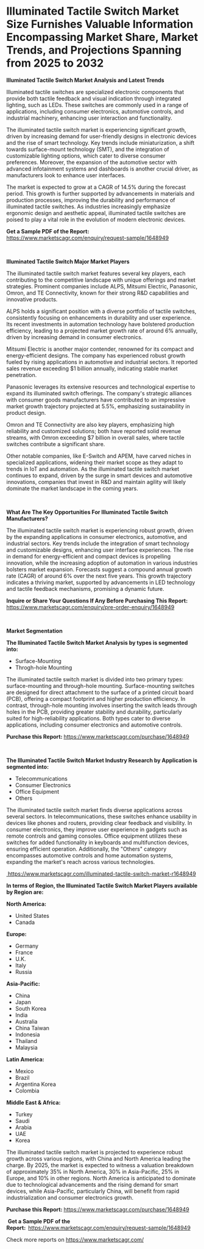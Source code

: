 <p><h1>Illuminated Tactile Switch Market Size Furnishes Valuable Information Encompassing Market Share, Market Trends, and Projections Spanning from 2025 to 2032</h1></p><p><strong>Illuminated Tactile Switch Market Analysis and Latest Trends</strong></p>
<p><p>Illuminated tactile switches are specialized electronic components that provide both tactile feedback and visual indication through integrated lighting, such as LEDs. These switches are commonly used in a range of applications, including consumer electronics, automotive controls, and industrial machinery, enhancing user interaction and functionality.</p><p>The illuminated tactile switch market is experiencing significant growth, driven by increasing demand for user-friendly designs in electronic devices and the rise of smart technology. Key trends include miniaturization, a shift towards surface-mount technology (SMT), and the integration of customizable lighting options, which cater to diverse consumer preferences. Moreover, the expansion of the automotive sector with advanced infotainment systems and dashboards is another crucial driver, as manufacturers look to enhance user interfaces.</p><p>The market is expected to grow at a CAGR of 14.5% during the forecast period. This growth is further supported by advancements in materials and production processes, improving the durability and performance of illuminated tactile switches. As industries increasingly emphasize ergonomic design and aesthetic appeal, illuminated tactile switches are poised to play a vital role in the evolution of modern electronic devices.</p></p>
<p><strong>Get a Sample PDF of the Report:&nbsp;</strong> <a href="https://www.marketscagr.com/enquiry/request-sample/1648949?utm_campaign=3440&utm_medium=2&utm_source=Github&utm_content=ia&utm_term=06042025&utm_id=illuminated-tactile-switch">https://www.marketscagr.com/enquiry/request-sample/1648949</a></p>
<p>&nbsp;</p>
<p><strong>Illuminated Tactile Switch Major Market Players</strong></p>
<p><p>The illuminated tactile switch market features several key players, each contributing to the competitive landscape with unique offerings and market strategies. Prominent companies include ALPS, Mitsumi Electric, Panasonic, Omron, and TE Connectivity, known for their strong R&D capabilities and innovative products.  </p><p>ALPS holds a significant position with a diverse portfolio of tactile switches, consistently focusing on enhancements in durability and user experience. Its recent investments in automation technology have bolstered production efficiency, leading to a projected market growth rate of around 6% annually, driven by increasing demand in consumer electronics.  </p><p>Mitsumi Electric is another major contender, renowned for its compact and energy-efficient designs. The company has experienced robust growth fueled by rising applications in automotive and industrial sectors. It reported sales revenue exceeding $1 billion annually, indicating stable market penetration.  </p><p>Panasonic leverages its extensive resources and technological expertise to expand its illuminated switch offerings. The company's strategic alliances with consumer goods manufacturers have contributed to an impressive market growth trajectory projected at 5.5%, emphasizing sustainability in product design.  </p><p>Omron and TE Connectivity are also key players, emphasizing high reliability and customized solutions; both have reported solid revenue streams, with Omron exceeding $7 billion in overall sales, where tactile switches contribute a significant share.  </p><p>Other notable companies, like E-Switch and APEM, have carved niches in specialized applications, widening their market scope as they adapt to trends in IoT and automation. As the illuminated tactile switch market continues to expand, driven by the surge in smart devices and automotive innovations, companies that invest in R&D and maintain agility will likely dominate the market landscape in the coming years.</p></p>
<p>&nbsp;</p>
<p><strong>What Are The Key Opportunities For Illuminated Tactile Switch Manufacturers?</strong></p>
<p><p>The illuminated tactile switch market is experiencing robust growth, driven by the expanding applications in consumer electronics, automotive, and industrial sectors. Key trends include the integration of smart technology and customizable designs, enhancing user interface experiences. The rise in demand for energy-efficient and compact devices is propelling innovation, while the increasing adoption of automation in various industries bolsters market expansion. Forecasts suggest a compound annual growth rate (CAGR) of around 6% over the next five years. This growth trajectory indicates a thriving market, supported by advancements in LED technology and tactile feedback mechanisms, promising a dynamic future.</p></p>
<p><strong>Inquire or Share Your Questions If Any Before Purchasing This Report:</strong> <a href="https://www.marketscagr.com/enquiry/pre-order-enquiry/1648949?utm_campaign=3440&utm_medium=2&utm_source=Github&utm_content=ia&utm_term=06042025&utm_id=illuminated-tactile-switch">https://www.marketscagr.com/enquiry/pre-order-enquiry/1648949</a></p>
<p>&nbsp;</p>
<p><strong>Market Segmentation</strong></p>
<p><strong>The Illuminated Tactile Switch Market Analysis by types is segmented into:</strong></p>
<p><ul><li>Surface-Mounting</li><li>Throgh-hole Mounting</li></ul></p>
<p><p>The illuminated tactile switch market is divided into two primary types: surface-mounting and through-hole mounting. Surface-mounting switches are designed for direct attachment to the surface of a printed circuit board (PCB), offering a compact footprint and higher production efficiency. In contrast, through-hole mounting involves inserting the switch leads through holes in the PCB, providing greater stability and durability, particularly suited for high-reliability applications. Both types cater to diverse applications, including consumer electronics and automotive controls.</p></p>
<p><strong>Purchase this Report:&nbsp;</strong><a href="https://www.marketscagr.com/purchase/1648949?utm_campaign=3440&utm_medium=2&utm_source=Github&utm_content=ia&utm_term=06042025&utm_id=illuminated-tactile-switch">https://www.marketscagr.com/purchase/1648949</a></p>
<p>&nbsp;</p>
<p><strong>The Illuminated Tactile Switch Market Industry Research by Application is segmented into:</strong></p>
<p><ul><li>Telecommunications</li><li>Consumer Electronics</li><li>Office Equipment</li><li>Others</li></ul></p>
<p><p>The illuminated tactile switch market finds diverse applications across several sectors. In telecommunications, these switches enhance usability in devices like phones and routers, providing clear feedback and visibility. In consumer electronics, they improve user experience in gadgets such as remote controls and gaming consoles. Office equipment utilizes these switches for added functionality in keyboards and multifunction devices, ensuring efficient operation. Additionally, the "Others" category encompasses automotive controls and home automation systems, expanding the market's reach across various technologies.</p></p>
<p><a href="https://www.marketscagr.com/illuminated-tactile-switch-market-r1648949?utm_campaign=3440&utm_medium=2&utm_source=Github&utm_content=ia&utm_term=06042025&utm_id=illuminated-tactile-switch">&nbsp;https://www.marketscagr.com/illuminated-tactile-switch-market-r1648949</a></p>
<p><strong>In terms of Region, the Illuminated Tactile Switch Market Players available by Region are:</strong></p>
<p>
    <p> <strong> North America: </strong>
        <ul>
            <li>United States</li>
            <li>Canada</li>
        </ul>
        </p> 
    <p> <strong> Europe: </strong>
        <ul>
            <li>Germany</li>
            <li>France</li>
            <li>U.K.</li>
            <li>Italy</li>
            <li>Russia</li>
        </ul>
        </p> 
    <p> <strong> Asia-Pacific: </strong>
        <ul>
            <li>China</li>
            <li>Japan</li>
            <li>South Korea</li>
            <li>India</li>
            <li>Australia</li>
            <li>China Taiwan</li>
            <li>Indonesia</li>
            <li>Thailand</li>
            <li>Malaysia</li>
        </ul>
        </p> 
    <p> <strong> Latin America: </strong>
        <ul>
            <li>Mexico</li>
            <li>Brazil</li>
            <li>Argentina Korea</li>
            <li>Colombia</li>
        </ul>
        </p> 
    <p> <strong> Middle East & Africa: </strong>
        <ul>
            <li>Turkey</li>
            <li>Saudi</li>
            <li>Arabia</li>
            <li>UAE</li>
            <li>Korea</li>
        </ul>
    </p>
    </p>
<p><p>The illuminated tactile switch market is projected to experience robust growth across various regions, with China and North America leading the charge. By 2025, the market is expected to witness a valuation breakdown of approximately 35% in North America, 30% in Asia-Pacific, 25% in Europe, and 10% in other regions. North America is anticipated to dominate due to technological advancements and the rising demand for smart devices, while Asia-Pacific, particularly China, will benefit from rapid industrialization and consumer electronics growth.</p></p>
<p><strong>Purchase this Report: </strong><a href="https://www.marketscagr.com/purchase/1648949?utm_campaign=3440&utm_medium=2&utm_source=Github&utm_content=ia&utm_term=06042025&utm_id=illuminated-tactile-switch">https://www.marketscagr.com/purchase/1648949</a></p>
<p>&nbsp;<strong>Get a Sample PDF of the Report:&nbsp;&nbsp;</strong><a href="https://www.marketscagr.com/enquiry/request-sample/1648949?utm_campaign=3440&utm_medium=2&utm_source=Github&utm_content=ia&utm_term=06042025&utm_id=illuminated-tactile-switch">https://www.marketscagr.com/enquiry/request-sample/1648949</a></p>
<p><strong></strong></p>
<p>Check more reports on <a href="https://www.marketscagr.com/?utm_campaign=3440&utm_medium=2&utm_source=Github&utm_content=ia&utm_term=06042025&utm_id=illuminated-tactile-switch">https://www.marketscagr.com/</a></p>